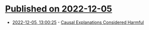 # [Published on 2022-12-05](index.md)

* [2022-12-05, 13:00:25](https://news.ycombinator.com/item?id=33865030) - [Causal Explanations Considered Harmful](https://superbowl.substack.com/p/causal-explanations-considered-harmful)

